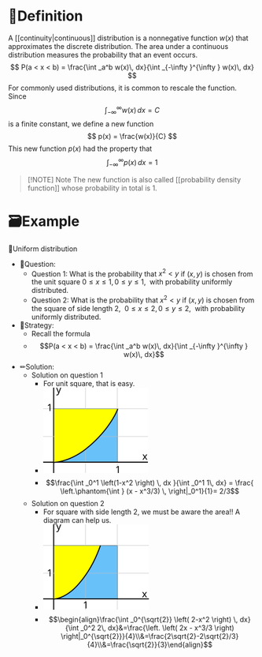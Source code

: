 # 📝Definition
A [[continuity|continuous]] distribution is a nonnegative function $w(x)$ that approximates the discrete distribution. The area under a continuous distribution measures the probability that an event occurs.
$$
P(a < x < b) = \frac{\int _a^b w(x)\,  dx}{\int _{-\infty }^{\infty } w(x)\,  dx}
$$
For commonly used distributions, it is common to rescale the function. Since
$$
\int _{-\infty }^{\infty } w(x)\,  dx =C
$$
is a finite constant, we define a new function
$$
p(x) = \frac{w(x)}{C}
$$
This new function $p(x)$ had the property that
$$
\int _{-\infty }^{\infty } p(x)\,  dx =1
$$
> [!NOTE] Note
> The new function is also called [[probability density function]] whose probability in total is 1.


# 🗃Example
📌Uniform distribution
- 💬Question:
	- Question 1: What is the probability that $x^2 < y$ if $(x,y)$ is chosen from the unit square $0 \leq x \leq 1,0 \leq y \leq 1$,  with probability uniformly distributed.
	- Question 2: What is the probability that $x^2 < y$ if $(x,y)$ is chosen from the square of side length 2,  $0 \leq x \leq 2,0 \leq y \leq 2$,  with probability uniformly distributed.
- 🏹Strategy:
	- Recall the formula
	- $$P(a < x < b) = \frac{\int _a^b w(x)\,  dx}{\int _{-\infty }^{\infty } w(x)\,  dx}$$
- ✏Solution:
	- Solution on question 1
		- For unit square, that is easy.
		- ![name|200](../assets/images_probability-square-2.svg)
		- $$\frac{\int _0^1 \left(1-x^2 \right) \,  dx }{\int _0^1 1\,  dx} = \frac{ \left.\phantom{\int } (x - x^3/3) \,  \right|_0^1}{1}= 2/3$$
	- Solution on question 2
		- For square with side length 2, we must be aware the area!! A diagram can help us.
		- ![name|200](../assets/images_probability-square-3.svg)
		- $$\begin{align}\frac{\int _0^{\sqrt{2}} \left( 2-x^2 \right) \,  dx}{\int _0^2 2\,  dx}&=\frac{\left. \left( 2x - x^3/3 \right) \right|_0^{\sqrt{2}}}{4}\\&=\frac{2\sqrt{2}-2\sqrt{2}/3}{4}\\&=\frac{\sqrt{2}}{3}\end{align}$$

